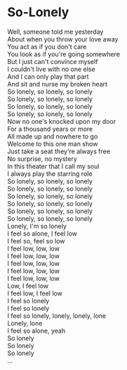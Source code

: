# So-Lonely

Well, someone told me yesterday  
About when you throw your love away  
You act as if you don't care  
You look as if you're going somewhere  
But I just can't convince myself  
I couldn't live with no one else  
And I can only play that part  
And sit and nurse my broken heart  
So lonely, so lonely, so lonely  
So lonely, so lonely, so lonely  
So lonely, so lonely, so lonely  
So lonely, so lonely, so lonely  
Now no one's knocked upon my door  
For a thousand years or more  
All made up and nowhere to go  
Welcome to this one man show  
Just take a seat they're always free  
No surprise, no mystery  
In this theater that I call my soul  
I always play the starring role  
So lonely, so lonely, so lonely  
So lonely, so lonely, so lonely  
So lonely, so lonely, so lonely  
So lonely, so lonely, so lonely  
So lonely, so lonely, so lonely  
So lonely, so lonely, so lonely  
Lonely, I'm so lonely  
I feel so alone, I feel low  
I feel so, feel so low  
I feel low, low, low  
I feel low, low, low  
I feel low, low, low  
I feel low, low, low  
I feel low, low, low  
Low, I feel low  
I feel low, I feel low  
I feel so lonely  
I feel so lonely  
I feel so lonely, lonely, lonely, lone  
Lonely, lone  
I feel so alone, yeah  
So lonely  
So lonely  
So lonely  
...
